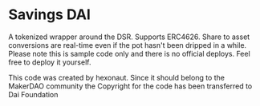 # Savings DAI

A tokenized wrapper around the DSR. Supports ERC4626. Share to asset conversions are real-time even if the pot hasn't been dripped in a while. Please note this is sample code only and there is no official deploys. Feel free to deploy it yourself.

This code was created by hexonaut.
Since it should belong to the MakerDAO community the Copyright for the code has been transferred to Dai Foundation